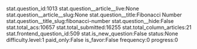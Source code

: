 stat.question_id:1013
stat.question__article__live:None
stat.question__article__slug:None
stat.question__title:Fibonacci Number
stat.question__title_slug:fibonacci-number
stat.question__hide:False
stat.total_acs:10657
stat.total_submitted:16255
stat.total_column_articles:21
stat.frontend_question_id:509
stat.is_new_question:False
status:None
difficulty.level:1
paid_only:False
is_favor:False
frequency:0
progress:0
